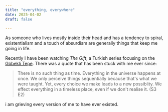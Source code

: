 ```yaml
---
title: "everything, everywhere"
date: 2025-04-02
draft: false

---
```


As someone who lives mostly inside their head and has a tendency to spiral, existentialism and a touch of absurdism are generally things that keep me going in life. 

Recently I have been watching *The Gift*, a Turkish series focusing on the [Göbekli Tepe](https://whc.unesco.org/en/list/1572/). There was a quote that has been stuck with me ever since:
> There is no such thing as time. Everything in the universe happens at once. We only perceive things sequentially because that's what we were taught. Yet, every choice we make leads to a new possiblity. We effect everything in a timeless place, even if we don't realise it. (S3 E2)

i am grieving every version of me to have ever existed.
